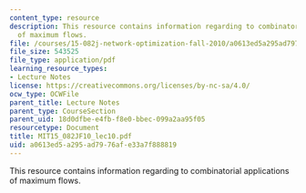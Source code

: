 ```yaml
---
content_type: resource
description: This resource contains information regarding to combinatorial applications
  of maximum flows.
file: /courses/15-082j-network-optimization-fall-2010/a0613ed5a295ad7976afe33a7f888819_MIT15_082JF10_lec10.pdf
file_size: 543525
file_type: application/pdf
learning_resource_types:
- Lecture Notes
license: https://creativecommons.org/licenses/by-nc-sa/4.0/
ocw_type: OCWFile
parent_title: Lecture Notes
parent_type: CourseSection
parent_uid: 18d0dfbe-e4fb-f8e0-bbec-099a2aa95f05
resourcetype: Document
title: MIT15_082JF10_lec10.pdf
uid: a0613ed5-a295-ad79-76af-e33a7f888819
---
```

This resource contains information regarding to combinatorial applications of maximum flows.